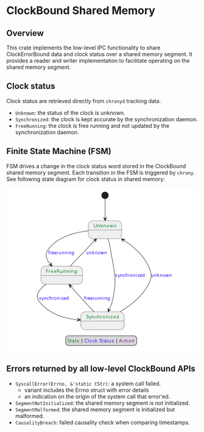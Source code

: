 # ClockBound Shared Memory

## Overview
This crate implements the low-level IPC functionality to share ClockErrorBound data and clock status over a shared memory segment. It provides a reader and writer implementation to facilitate operating on the shared memory segment.

## Clock status

Clock status are retrieved directly from `chronyd` tracking data.

- `Unknown`: the status of the clock is unknown.
- `Synchronized`: the clock is kept accurate by the synchronization daemon.
- `FreeRunning`: the clock is free running and not updated by the synchronization daemon.

## Finite State Machine (FSM)
FSM drives a change in the clock status word stored in the ClockBound shared memory segment. Each transition in the FSM is triggered by `chrony`. See following state diagram for clock status in shared memory:

![State Diagram for ClockStatus in SHM](../docs/assets/FSM.png)

## Errors returned by all low-level ClockBound APIs

- `SyscallError(Errno, &'static CStr)`: a system call failed.
  - variant includes the Errno struct with error details
  - an indication on the origin of the system call that error'ed.
- `SegmentNotInitialized`: the shared memory segment is not initialized.
- `SegmentMalformed`: the shared memory segment is initialized but malformed.
- `CausalityBreach`: failed causality check when comparing timestamps.
